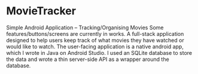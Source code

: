 # MovieTracker
Simple Android Application – Tracking/Organising Movies 
Some features/buttons/screens are currently in works. 
A full-stack application designed to help users keep track of what movies they have watched or would like to watch. 
The user-facing application is a native android app, which I wrote in Java on Android Studio. 
I used an SQLite database to store the data and wrote a thin server-side API as a wrapper around the database.
